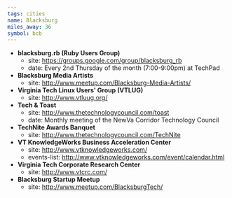 ```yaml
---
tags: cities
name: Blacksburg 
miles_away: 36
symbol: bcb
---
```

* **blacksburg.rb (Ruby Users Group)**
  * site: <https://groups.google.com/group/blacksburg_rb>
  * date: Every 2nd Thursday of the month (7:00-9:00pm) at TechPad
* **Blacksburg Media Artists**
  * site: <http://www.meetup.com/Blacksburg-Media-Artists/>
* **Virginia Tech Linux Users' Group (VTLUG)**
  * site: <http://www.vtluug.org/>
* **Tech & Toast**
  * site: <http://www.thetechnologycouncil.com/toast>
  * date: Monthly meeting of the NewVa Corridor Technology Council
* **TechNite Awards Banquet**
  * site: <http://www.thetechnologycouncil.com/TechNite>
* **VT KnowledgeWorks Business Acceleration Center**
  * site: <http://www.vtknowledgeworks.com/>
  * events-list: <http://www.vtknowledgeworks.com/event/calendar.html>
* **Virginia Tech Corporate Research Center**
  * site: <http://www.vtcrc.com/>
* **Blacksburg Startup Meetup**
  * site: <http://www.meetup.com/BlacksburgTech/>